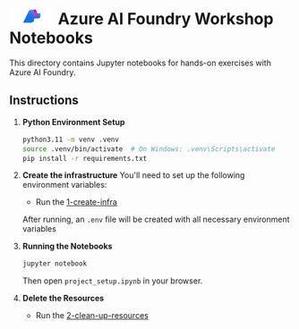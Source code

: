 # <img src="./utils/media/ai_foundry.png" alt="Azure Foundry" style="width:80px;height:30px;"/> Azure AI Foundry Workshop Notebooks

This directory contains Jupyter notebooks for hands-on exercises with Azure AI Foundry.

## Instructions

1. **Python Environment Setup**
   ```bash
   python3.11 -m venv .venv
   source .venv/bin/activate  # On Windows: .venv\Scripts\activate
   pip install -r requirements.txt
   ```

2. **Create the infrastructure**
   You'll need to set up the following environment variables:

   - Run the [1-create-infra](../ai-foundry-workshop/1-infra/1-create-infra.ipynb)
   
   After running, an `.env` file will be created with all necessary environment variables

3. **Running the Notebooks**
   ```bash
   jupyter notebook
   ```
   Then open `project_setup.ipynb` in your browser.

4. **Delete the Resources**
   - Run the [2-clean-up-resources](../ai-foundry-workshop/1-infra/2-clean-up-resources.ipynb)

